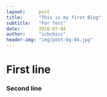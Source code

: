 ```yaml
---
layout:     post
title:      "This is my first Blog"
subtitle:   "For Test"
date:       2016-07-04
author:     "icbcbicc"
header-img: "img/post-bg-04.jpg"
---
```


# First line

### Second line